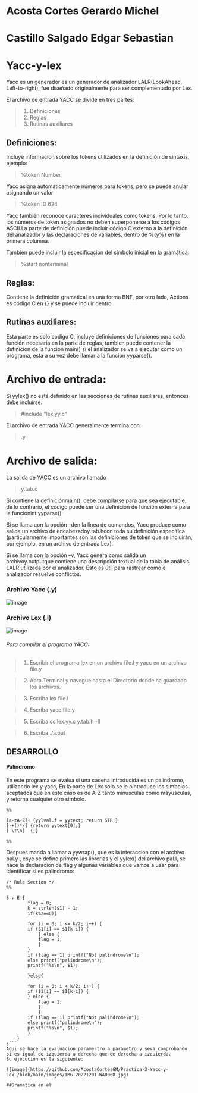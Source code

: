 # Acosta Cortes Gerardo Michel
# Castillo Salgado Edgar Sebastian

# Yacc-y-lex
Yacc es un generador es un generador de analizador LALR(LookAhead, Left-to-right), fue diseñado originalmente para ser complementado por Lex.

El archivo de entrada YACC se divide en tres partes:
>1. Definiciones
>2. Reglas
>3. Rutinas auxiliares

## Definiciones:
Incluye informacion sobre los tokens utilizados en la definición de sintaxis, ejemplo:
>%token Number

Yacc asigna automaticamente números para tokens, pero se puede anular asignando un valor
>%token ID 624

Yacc también reconoce caracteres individuales como tokens. Por lo tanto, los números de token asignados no deben superponerse a los códigos ASCII.La parte de definición puede incluir código C externo a la definición del analizador y las declaraciones de variables, dentro de %{y%} en la primera columna.

También puede incluir la especificación del símbolo inicial en la gramática:
>%start nonterminal

## Reglas:
Contiene la definición gramatical en una forma BNF, por otro lado, Actions es código C en {} y se puede incluir dentro

## Rutinas auxiliares:
Esta parte es solo codigo C, incluye definiciones de funciones para cada función necesaria en la parte de reglas, tambien puede contener la definición de la función main() si el analizador se va a ejecutar como un programa, esta a su vez debe llamar a la función yyparse().

# Archivo de entrada:
Si yylex() no está definido en las secciones de rutinas auxiliares, entonces debe incluirse:
>#include "lex.yy.c"  

El archivo de entrada YACC generalmente termina con:
>.y 

# Archivo de salida:
La salida de YACC es un archivo llamado
>y.tab.c

Si contiene la definiciónmain(), debe compilarse para que sea ejecutable, de lo contrario, el código puede ser una definición de función externa para la funciónint yyparse() 
 
Si se llama con la opción –den la línea de comandos, Yacc produce como salida un archivo de encabezadoy.tab.hcon toda su definición específica (particularmente importantes son las definiciones de token que se incluirán, por ejemplo, en un archivo de entrada Lex).
 
Si se llama con la opción –v, Yacc genera como salida un archivoy.outputque contiene una descripción textual de la tabla de análisis LALR utilizada por el analizador. Esto es útil para rastrear cómo el analizador resuelve conflictos.

### Archivo Yacc (.y)
![image](https://user-images.githubusercontent.com/107780688/204977163-3a278c4e-73a4-42a7-a797-564ee916f442.png)

### Archivo Lex (.l)
![image](https://user-images.githubusercontent.com/107780688/204977384-b2a07bf8-86b6-415c-b1d2-950d77db3fea.png)

###### Para compilar el programa YACC: 
 
>1. Escribir el programa lex en un archivo file.l y yacc en un archivo file.y

>2. Abra Terminal y navegue hasta el Directorio donde ha guardado los archivos.

>3. Escriba lex file.l

>4. Escriba yacc file.y

>5. Escriba cc lex.yy.c y.tab.h -ll

>6. Escriba ./a.out
## DESARROLLO
#### Palindromo
En este programa se evalua si una cadena introducida es un palindromo, utilizando lex y yacc, En la parte de Lex solo se le ointroduce los simbolos aceptados que en este caso es de A-Z tanto minusculas como mayusculas, y retorna cualquier otro simbolo.

```
%%

[a-zA-Z]+ {yylval.f = yytext; return STR;}
[-+()*/] {return yytext[0];}
[ \t\n]	 {;}

%%
```
Despues manda a llamar a yywrap(), que es la interaccion con el archivo pal.y , esye se define primero las librerias y el yylex() del archivo pal.l, se hace la declaracion de flag y algunas variables que vamos a usar para identificar si es palindromo:
```
/* Rule Section */
%%

S : E {
		flag = 0;
		k = strlen($1) - 1;
		if(k%2==0){
		
		for (i = 0; i <= k/2; i++) {
		if ($1[i] == $1[k-i]) {
			} else {
			flag = 1;
			}
		}
		if (flag == 1) printf("Not palindrome\n");
		else printf("palindrome\n");
		printf("%s\n", $1);
		
		}else{
		
		for (i = 0; i < k/2; i++) {
		if ($1[i] == $1[k-i]) {
		} else {
			flag = 1;
			}
			}
		if (flag == 1) printf("Not palindrome\n");
		else printf("palindrome\n");
		printf("%s\n", $1);	
		}
	}
;```
Aqui se hace la evaluacion paramertro a parametro y seva comprobando si es igual de izquierda a derecha que de derecha a izquierda.
Su ejecución es la siguiente:

![image](https://github.com/AcostaCortesGM/Practica-3-Yacc-y-Lex-/blob/main/images/IMG-20221201-WA0008.jpg)

##Gramatica en el 
